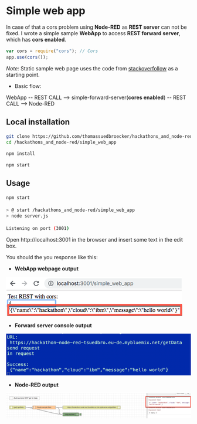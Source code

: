 # Simple web app

In case of that a cors problem using **Node-RED** as **REST server** can not be fixed. I wrote a simple sample **WebApp** to access **REST forward server**, which has **cors enabled**.

```javascript
var cors = require("cors"); // Cors
app.use(cors());
```

_Note:_ Static sample web page uses the code from [stackoverfollow](https://stackoverflow.com/questions/49085931/how-to-call-existing-rest-api-from-a-html-form) as a starting point.

* Basic flow:

WebApp -- REST CALL --> simple-forward-server(**cores enabled**) -- REST CALL --> Node-RED

## Local installation

```sh
git clone https://github.com/thomassuedbroecker/hackathons_and_node-red.git
cd /hackathons_and_node-red/simple_web_app
```

```sh
npm install
```

```sh
npm start
```

## Usage

```sh
npm start

> @ start /hackathons_and_node-red/simple_web_app
> node server.js

Listening on port (3001)
```

Open http://localhost:3001 in the browser and insert some text in the edit box.

You should the you response like this:

* **WebApp webpage output**

![simple-web-app-output-html](../images/simple-web-app-output-html.png)

* **Forward server console output**

![simple-web-app-output-forward-server](../images/simple-web-app-output-forward-server.png)

* **Node-RED output**

![simple-web-app-node-red-output-html](../images/simple-web-app-node-red-output.png)

